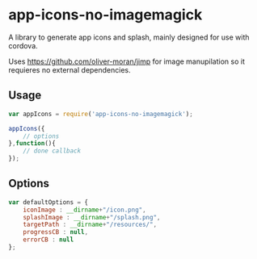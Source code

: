 # app-icons-no-imagemagick

A library to generate app icons and splash, mainly designed for use with cordova.

Uses https://github.com/oliver-moran/jimp for image manupilation so it requieres no external dependencies.

## Usage

```javascript
var appIcons = require('app-icons-no-imagemagick');

appIcons({
	// options
},function(){
	// done callback
});
```

## Options

```javascript
var defaultOptions = {
	iconImage : __dirname+"/icon.png",
	splashImage : __dirname+"/splash.png",
	targetPath : __dirname+"/resources/",
	progressCB : null,
	errorCB : null
};
```
